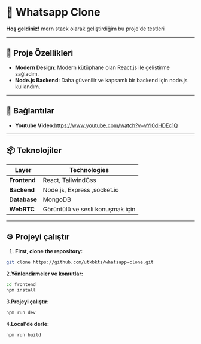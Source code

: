 
# 🎉 Whatsapp Clone

**Hoş geldiniz!** mern stack olarak geliştirdiğim bu proje'de testleri

---


## 🚀 Proje Özellikleri

- **Modern Design**: Modern kütüphane olan React.js ile geliştirme sağladım.
- **Node.js Backend**: Daha güvenilir ve kapsamlı bir backend için node.js kullandım.

---

## 🔗 Bağlantılar

- **Youtube Video**:https://www.youtube.com/watch?v=vYI0dHDEc1Q
---
## 📦 Teknolojiler

| Layer      | Technologies                       |
|-------------|-----------------------------      |
| **Frontend**| React, TailwindCss                |
| **Backend** | Node.js, Express ,socket.io       |
| **Database**| MongoDB                           |
| **WebRTC**| Görüntülü ve sesli konuşmak için    |

---

## ⚙️ Projeyi çalıştır
1. **First, clone the repository:**
```bash
git clone https://github.com/utkbkts/whatsapp-clone.git
```
2.**Yönlendirmeler ve komutlar:**
 ```bash
cd frontend
npm install
```
3.**Projeyi çalıştır:**
 ```bash
npm run dev
```
4.**Local'de derle:**
```bash
npm run build
```

